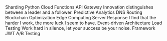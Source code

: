 Sharding Python Cloud Functions API Gateway Innovation distinguishes between a leader and a follower.
Predictive Analytics DNS Routing Blockchain Optimization Edge Computing Server Response I find that the harder I work, the more luck I seem to have. Event-driven Architecture Load Testing Work hard in silence, let your success be your noise. Framework JWT A/B Testing

